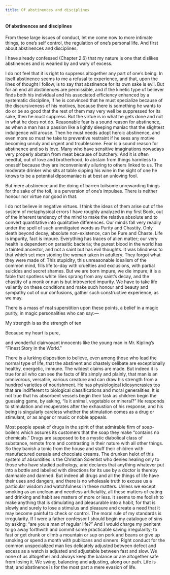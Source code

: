 ```yaml
---
title: Of abstinences and disciplines
---
```

#### Of abstinences and disciplines

From these large issues of conduct, let me come now to more intimate
things, to one’s self control, the regulation of one’s personal life.
And first about abstinences and disciplines.

I have already confessed (Chapter 2.6) that my nature is one that
dislikes abstinences and is wearied by and wary of excess.

I do not feel that it is right to suppress altogether any part of one’s
being. In itself abstinence seems to me a refusal to experience, and
that, upon the lines of thought I follow, is to say that abstinence for
its own sake is evil. But for an end all abstinences are permissible,
and if the kinetic type of believer finds both his individual and his
associated efficiency enhanced by a systematic discipline, if he is
convinced that he must specialize because of the discursiveness of his
motives, because there is something he wants to do or be so good that
the rest of them may very well be suppressed for its sake, then he must
suppress. But the virtue is in what he gets done and not in what he does
not do. Reasonable fear is a sound reason for abstinence, as when a man
has a passion like a lightly sleeping maniac that the slightest
indulgence will arouse. Then he must needs adopt heroic abstinence, and
even more so must he take to preventive restraint if he sees any motive
becoming unruly and urgent and troublesome. Fear is a sound reason for
abstinence and so is love. Many who have sensitive imaginations nowadays
very properly abstain from meat because of butchery. And it is often
needful, out of love and brotherhood, to abstain from things harmless to
oneself because they are inconveniently alluring to others linked to us.
The moderate drinker who sits at table sipping his wine in the sight of
one he knows to be a potential dipsomaniac is at best an unloving fool.

But mere abstinence and the doing of barren toilsome unrewarding things
for the sake of the toil, is a perversion of one’s impulses. There is
neither honour nor virtue nor good in that.

I do not believe in negative virtues. I think the ideas of them arise
out of the system of metaphysical errors I have roughly analyzed in my
first Book, out of the inherent tendency of the mind to make the
relative absolute and to convert quantitative into qualitative
differences. Our minds fall very readily under the spell of such
unmitigated words as Purity and Chastity. Only death beyond decay,
absolute non-existence, can be Pure and Chaste. Life is impurity, fact
is impure. Everything has traces of alien matter; our very health is
dependent on parasitic bacteria; the purest blood in the world has a
tainted ancestor, and not a saint but has evil thoughts. It was
blindness to that which set men stoning the woman taken in adultery.
They forgot what they were made of. This stupidity, this unreasonable
idealism of the common mind, fills life to-day with cruelties and
exclusions, with partial suicides and secret shames. But we are born
impure, we die impure; it is a fable that spotless white lilies sprang
from any saint’s decay, and the chastity of a monk or nun is but
introverted impurity. We have to take life valiantly on these conditions
and make such honour and beauty and sympathy out of our confusions,
gather such constructive experience, as we may.

There is a mass of real superstition upon these points, a belief in a
magic purity, in magic personalities who can say:—

My strength is as the strength of ten

Because my heart is pure,

and wonderful clairvoyant innocents like the young man in Mr. Kipling’s
“Finest Story in the World.”

There is a lurking disposition to believe, even among those who lead the
normal type of life, that the abstinent and chastely celibate are
exceptionally healthy, energetic, immune. The wildest claims are made.
But indeed it is true for all who can see the facts of life simply and
plainly, that man is an omnivorous, versatile, various creature and can
draw his strength from a hundred varieties of nourishment. He has
physiological idiosyncrasies too that are indifferent to biological
classifications and moral generalities. It is not true that his
absorbent vessels begin their task as children begin the guessing game,
by asking, “Is it animal, vegetable or mineral?” He responds to
stimulation and recuperates after the exhaustion of his response, and
his being is singularly careless whether the stimulation comes as a drug
or stimulant, or as anger or music or noble appeals.

Most people speak of drugs in the spirit of that admirable firm of
soap-boilers which assures its customers that the soap they make
“contains no chemicals.” Drugs are supposed to be a mystic diabolical
class of substance, remote from and contrasting in their nature with all
other things. So they banish a tonic from the house and stuff their
children with manufactured cereals and chocolate creams. The drunken
helot of this system of absurdities is the Christian Scientist who
denies healing only to those who have studied pathology, and declares
that anything whatever put into a bottle and labelled with directions
for its use by a doctor is thereby damnable and damned. But indeed all
drugs and all the things of life have their uses and dangers, and there
is no wholesale truth to excuse us a particular wisdom and watchfulness
in these matters. Unless we except smoking as an unclean and needless
artificiality, all these matters of eating and drinking and habit are
matters of more or less. It seems to me foolish to make anything that is
stimulating and pleasurable into a habit, for that is slowly and surely
to lose a stimulus and pleasure and create a need that it may become
painful to check or control. The moral rule of my standards is
irregularity. If I were a father confessor I should begin my catalogue
of sins by asking: “are you a man of regular life?” And I would charge
my penitent to go away forthwith and commit some practicable saving
irregularity; to fast or get drunk or climb a mountain or sup on pork
and beans or give up smoking or spend a month with publicans and
sinners. Right conduct for the common unspecialized man lies delicately
adjusted between defect and excess as a watch is adjusted and adjustable
between fast and slow. We none of us altogether and always keep the
balance or are altogether safe from losing it. We swing, balancing and
adjusting, along our path. Life is that, and abstinence is for the most
part a mere evasion of life.
